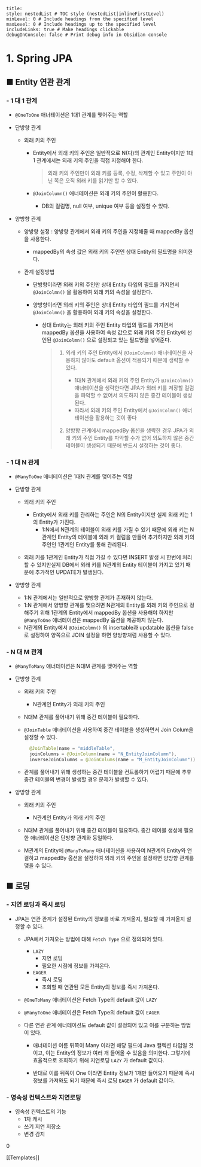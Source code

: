 ```table-of-contents
title: 
style: nestedList # TOC style (nestedList|inlineFirstLevel)
minLevel: 0 # Include headings from the specified level
maxLevel: 0 # Include headings up to the specified level
includeLinks: true # Make headings clickable
debugInConsole: false # Print debug info in Obsidian console
```

# 1. Spring JPA
## ■ Entity 연관 관계
### - 1 대 1 관계
- `@OneToOne` 애너테이션은 1대1 관계를 맺어주는 역할
  
- 단방향 관계
	- 외래 키의 주인
		- Entity에서 외래 키의 주인은 일반적으로 N(다)의 관계인 Entity이지만 1대1 관계에서는 외래 키의 주인을 직접 지정해야 한다.
		  >외래 키의 주인만이 외래 키를 등록, 수정, 삭제할 수 있고 주인이 아닌 쪽은 오직 외래 키를 읽기만 할 수 있다.
		  
		- `@JoinColumn()` 애너테이션은 외래 키의 주인이 활용한다.
			- DB의 컬럼명, null 여부, unique 여부 등을 설정할 수 있다.
			  
- 양방향 관계
	- 양방향 설정 : 양방향 관계에서 외래 키의 주인을 지정해줄 때 mappedBy 옵션을 사용한다.
		- mappedBy의 속성 값은 외래 키의 주인인 상대 Entity의 필드명을 의미한다.
		  
	- 관계 설정방법
		- 단방향이라면 외래 키의 주인만 상대 Entity 타입의 필드를 가지면서 `@JoinColmn()` 을 활용하여 외래 키의 속성을 설정한다.
		  
		- 양방향이라면 외래 키의 주인은 상대 Entity 타입의 필드를 가지면서 `@JoinColmn()` 을
		  활용하여 외래 키의 속성을 설정한다.
			- 상대 Entity는 외래 키의 주인 Entity 타입의 필드를 가지면서 mappedBy 옵션을 사용하여 속성 값으로 외래 키의 주인 Entity에 선언된 `@JoinColmn()` 으로 설정되고 있는 필드명을 넣어준다.
			  > 1. 외래 키의 주인 Entity에서 `@JoinColmn()` 애너테이션을 사용하지 않아도 default 옵션이 적용되기 때문에 생략할 수 있다. 
			  >    - 1대N 관계에서 외래 키의 주인 Entity가 `@JoinColmn()` 애너테이션을 생략한다면 JPA가 외래 키를 저장할 컬럼을 파악할 수 없어서 의도하지 않은 중간 테이블이 생성된다.
			  >    - 따라서 외래 키의 주인 Entity에서 `@JoinColmn()` 애너테이션을 활용하는 것이 좋다
			  >      
			  > 2. 양방향 관계에서 mappedBy 옵션을 생략한 경우 JPA가 외래 키의 주인 Entity를 파악할 수가 없어 의도하지 않은 중간 테이블이 생성되기 때문에 반드시 설정하는 것이 좋다.

### - 1 대 N 관계
- `@ManyToOne` 애너테이션은 1대N 관계를 맺어주는 역할

- 단방향 관계
	- 외래 키의 주인
		- Entity에서 외래 키를 관리하는 주인은 N의 Entity이지만 실제 외래 키는 1의 Entity가 가진다.
			- 1:N에서 N관계의 테이블이 외래 키를 가질 수 있기 때문에 외래 키는 N관계인 Entity의 테이블에 외래 키 컬럼을 만들어 추가하지만 외래 키의 주인인 1관계인 Entity를 통해 관리된다.
			  
	- 외래 키를 1관계인 Entity가 직접 가길 수 있다면 INSERT 발생 시 한번에 처리할 수 있지만실제 DB에서 외래 키를 N관계의 Entity 테이블이 가지고 있기 때문에 추가적인 UPDATE가 발생된다.
	  
- 양방향 관계
	- 1:N 관계에서는 일반적으로 양방향 관계가 존재하지 않는다.
	- 1:N 관계에서  양방향 관계를 맺으려면 N관계의 Entity를 외래 키의 주인으로 정해주기 위해 1관계의 Entity에서 mappedBy 옵션을 사용해야 하지만 `@ManyToOne` 애너테이션은 mappedBy 옵션을 제공하지 않는다.
	- N관계의 Entity에서 `@JoinColmn()` 의 insertable과 updatable 옵션을 false로 설정하여 양쪽으로 JOIN 설정을 하면 양방향처럼 사용할 수 있다.

### - N 대 M 관계
- `@ManyToMany` 애너테이션은 N대M 관계를 맺어주는 역할

- 단방향 관계
	- 외래 키의 주인
		- N관계인 Entity가 외래 키의 주인
		  
	- N대M 관계를 풀어내기 위해 중간 테이블이 필요하다.
	  
	- `@JoinTable` 애너테이션을 사용하여 중간 테이블을 생성하면서 Join Colum을 설정할 수 있다.
	  ``` java
	    @JoinTable(name = "middleTable",
	    joinColumns = @JoinColumn(name = "N_EntityJoinColumn"),
	    inverseJoinColumns = @JoinColums(name = "M_EntityJoinColumn"))
	    ```
	  
	- 관계를 풀어내기 위해 생성하는 중간 테이블을 컨트롤하기 어렵기 때문에 추후 중간 테이블의 변경이 발생할 경우 문제가 발생할 수 있다.
	  
- 양방향 관계
	- 외래 키의 주인
		- N관계인 Entity가 외래 키의 주인
		  
	- N대M 관계를 풀어내기 위해 중간 테이블이 필요하다.
	  중간 테이블 생성에 필요한 애너테이션은 단방향 관계와 동일하다.
	  
	- M관계의 Entity에 `@ManyToMany` 애너테이션을 사용하여 N관계의 Entity와 연결하고 mappedBy 옵션을 설정하여 외래 키의 주인을 설정하면 양방향 관계를 맺을 수 있다.

## ■ 로딩
### - 지연 로딩과 즉시 로딩
- JPA는 연관 관계가 설정된 Entity의 정보를 바로 가져올지, 필요할 때 가져올지 설정할 수 있다.
	- JPA에서 가져오는 방법에 대해 `Fetch Type` 으로 정의되어 있다.
		- `LAZY`
			- 지연 로딩
			- 필요한 시점에 정보를 가져온다.
		- `EAGER`
			- 즉시 로딩
			- 조회할 때 연관된 모든 Entity의 정보를 즉시 가져온다.
			  
	- `@OneToMany` 애너테이션은 Fetch Type의 default 값이 `LAZY`
	- `@ManyToOne` 애너테이션은 Fetch Type의 default 값이 `EAGER`
	  
	- 다른 연관 관계 애너테이션도 default 값이 설정되어 있고 이를 구분하는 방법이 있다.
		- 애너테이션 이름 뒤쪽이 Many 이라면 해당 필드에 Java 컬렉션 타입일 것이고,
		  이는 Entity의 정보가 여러 개 들어올 수 있음을 의미한다.
		  그렇기에 효율적으로 조회하기 위해 지연로딩 `LAZY` 가 default 값이다. 
		  
		- 반대로 이름 뒤쪽이 One 이라면 Entity 정보가 1개만 들어오기 때문에 즉시 정보를 가져와도 되기 때문에 즉시 로딩 `EAGER` 가 default 값이다.

### - 영속성 컨텍스트와 지연로딩
- 영속성 컨텍스트의 기능
	- 1차 캐시
	- 쓰기 지연 저장소
	- 변경 감지

0 



[[Templates]]
